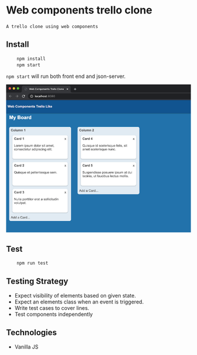 # Web components trello clone
    A trello clone using web components

## Install
```bash 
    npm install
    npm start
```
`npm start` will run both front end and json-server.

![Screen](screen.png "Screen")

## Test
```bash
    npm run test
```

## Testing Strategy

- Expect visibility of elements based on given state.
- Expect an elements class when an event is triggered.
- Write test cases to cover lines.
- Test components independently

## Technologies

- Vanilla JS